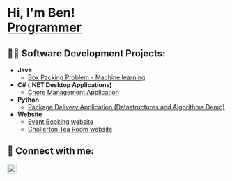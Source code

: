 <h1>Hi, I'm Ben! <br/><a href="https://github.com/BenHex1">Programmer</a></h1>

<h2>👨‍💻 Software Development Projects:</h2>

- <b>Java</b>
  - [Box Packing Problem - Machine learning](https://github.com/BenHex1/Evolutionary-Computing-BoxPacking-Problem-Java)
- <b>C# (.NET Desktop Applications)</b>
  - [Chore Management Application](https://github.com/BenHex1/Chore-Management-application)
- <b>Python</b>
  - [Package Delivery Application (Datastructures and Algorithms Demo)](https://github.com/joshmadakor1/Package-Delivery-Pathfinding-Algorithm)
- <b>Website</b>
  - [Event Booking website](https://github.com/BenHex1/Website---Event-Booking)
  - [Chollerton Tea Room website](https://github.com/BenHex1/Website-for-Tea-Room)
<h2> 🤳 Connect with me:</h2>

[<img align="left" alt="Ben | LinkedIn" width="22px" src="https://cdn.jsdelivr.net/npm/simple-icons@v3/icons/linkedin.svg" />][linkedin]

[linkedin]: https://www.linkedin.com/in/ben-hugill-842451180/

<!--
**BenHex1/BenHex1** is a ✨ _special_ ✨ repository because its `README.md` (this file) appears on your GitHub profile.

Here are some ideas to get you started:

- 🔭 I’m currently working on ...
- 🌱 I’m currently learning ...
- 👯 I’m looking to collaborate on ...
- 🤔 I’m looking for help with ...
- 💬 Ask me about ...
- 📫 How to reach me: ...
- 😄 Pronouns: ...
- ⚡ Fun fact: ...
-->
